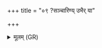 +++
title = "०९ ?सञ्चारिण्य् उभैर् या"

+++
<details><summary>मूलम् (GR)</summary>

+++(PSK 20.19.9)+++?संचारिण्य् उभैर् या बभूव्- +++(babhūva)+++  
-आन्या अन्यां जिन्वति भद्रपापीः ।  
तां लक्ष्मीं निहवा नयामो  
भद्रा सुभद्राम् अपि सौभगाय? ॥
</details>
